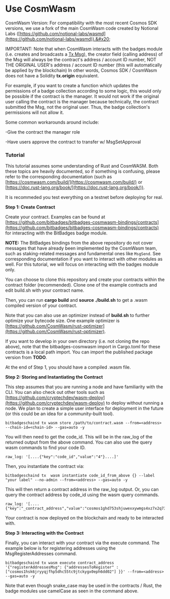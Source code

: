 # Use CosmWasm

CosmWasm Version: For compatibility with the most recent Cosmos SDK versions, we use a fork of the main CosmWasm code created by Notional Labs ([https://github.com/notional-labs/wasmd](https://github.com/notional-labs/wasmd)).&#x20;

IMPORTANT: Note that when CosmWasm interacts with the badges module (i.e. creates and broadcasts a [Tx Msg](../need-to-know/tx-msg-interfaces.md)), the creator field (calling address) of the Msg will always be the contract's address / account ID number, NOT THE ORIGINAL USER's address / account ID number (this will automatically be applied by the blockchain) In other words, Cosmos SDK / CosmWasm does not have a Solidity **tx.origin** equivalent.

For example, if you want to create a function which updates the permissions of a badge collection according to some logic, this would only be possible if the contract is the manager. It would not work if the original user calling the contract is the manager because technically, the contract submitted the Msg, not the original user. Thus, the badge collection's permissions will not allow it.&#x20;



Some common workarounds around include:

\-Give the contract the manager role

\-Have users approve the contract to transfer w/ MsgSetApproval

### Tutorial

This tutorial assumes some understanding of Rust and CosmWASM. Both these topics are heavily documented, so if something is confusing, please refer to the corresponding documentation (such as [https://cosmwasm.com/build/](https://cosmwasm.com/build/) or [https://doc.rust-lang.org/book/](https://doc.rust-lang.org/book/)).



It is recommeded you test everything on a testnet before deploying for real.

**Step 1: Create Contract**

Create your contract. Examples can be found at [https://github.com/bitbadges/bitbadges-cosmwasm-bindings/contracts](https://github.com/bitbadges/bitbadges-cosmwasm-bindings/contracts) for interacting with the BitBadges badge module.&#x20;

**NOTE:** The BitBadges bindings from the above repository do not cover messages that have already been implemented by the CosmWasm team, such as staking-related messages and fundamental ones like `MsgSend`. See corresponding documentation if you want to interact with other modules as well. For this tutorial, we will focus on interacting with the badges module only.



You can choose to clone this repository and create your contracts within the contract folder (recommended). Clone one of the example contracts and edit build.sh with your contract name.

Then, you can run **cargo build** and **source ./build.sh** to get a .wasm compiled version of your contract.&#x20;

Note that you can also use an optimizer instead of **build.sh** to further optimize your bytecode size. One example optimizer is [https://github.com/CosmWasm/rust-optimizer](https://github.com/CosmWasm/rust-optimizer).



If you want to develop in your own directory (i.e. not cloning the repo above), note that the bitbadges-cosmwasm import in Cargo.toml for these contracts is a local path import. You can import the published package version from **TODO**.



At the end of Step 1, you should have a compiled .wasm file.

**Step 2: Storing and Instantiating the Contract**

This step assumes that you are running a node and have familiarity with the CLI. You can also check out other tools such as [https://github.com/cryptechdev/wasm-deploy](https://github.com/cryptechdev/wasm-deploy) to deploy without running a node. We plan to create a simple user interface for deployment in the future (or this could be an idea for a community-built tool).

```
bitbadgeschaind tx wasm store /path/to/contract.wasm --from=<address> --chain-id=<chain-id> --gas=auto -y
```

You will then need to get the code\_id. This will be in the raw\_log of the returned output from the above command. You can also use the query wasm commands to find your code ID.

```
raw_log: '[....{"key":"code_id","value":"4"}....]'
```

Then, you instantiate the contract via:

```
bitbadgeschaind tx  wasm instantiate code_id_from_above {} --label "your label" --no-admin --from=<address> --gas=auto -y
```

This will then return a contract address in the raw\_log output. Or, you can query the contract address by code\_id using the wasm query commands.

```
raw_log: '[....{"key":"_contract_address","value":"cosmos1ghd753shjuwexxywmgs4xz7x2q732vcnkm6h2pyv9s6ah3hylvrqa0dr5q"}....]'
```



Your contract is now deployed on the blockchain and ready to be interacted with.

**Step 3: Interacting with the Contract**

Finally, you can interact with your contract via the execute command. The example below is for registering addresses using the MsgRegisterAddresses command.

```
bitbadgeschaind tx wasm execute contract_address '{"registerAddressesMsg": {"addressesToRegister" :["cosmos1hsk6jryyqjfhp5dhc55tc9jtckygx0eph6dd02"] }}' --from=<address> --gas=auto -y
```

Note that even though snake\_case may be used in the contracts / Rust, the badge modules use camelCase as seen in the command above.
